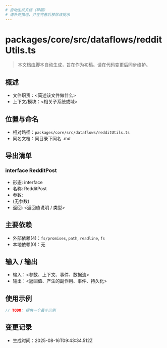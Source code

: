 ```yaml
---
# 自动生成文档（草稿）
# 请补充描述，并在完善后移除该提示
---
```


# packages/core/src/dataflows/redditUtils.ts

> 本文档由脚本自动生成，旨在作为初稿。请在代码变更后同步维护。

## 概述

- 文件职责：<简述该文件做什么>
- 上下文/模块：<相关子系统或域>

## 位置与命名

- 相对路径：`packages/core/src/dataflows/redditUtils.ts`
- 同名文档：同目录下同名 .md

## 导出清单

### interface RedditPost

- 形态: interface
- 名称: RedditPost
- 参数:
- (无参数)
- 返回: <返回值说明 / 类型>

## 主要依赖

- 外部依赖(4)：`fs/promises`, `path`, `readline`, `fs`
- 本地依赖(0)：无

## 输入 / 输出

- 输入：<参数、上下文、事件、数据流>
- 输出：<返回值、产生的副作用、事件、持久化>

## 使用示例

~~~ts
// TODO: 提供一个最小示例
~~~

## 变更记录

- 生成时间：2025-08-16T09:43:34.512Z
